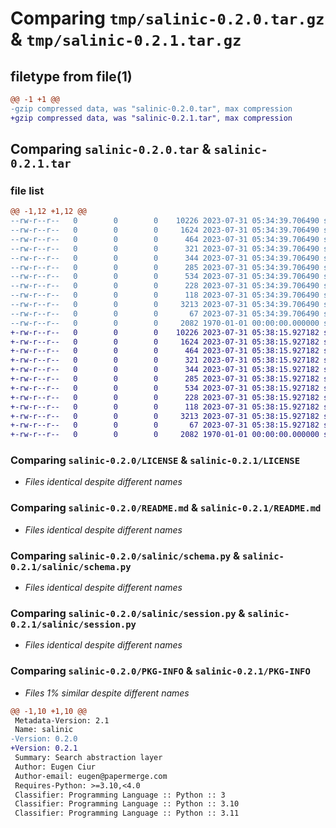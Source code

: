 # Comparing `tmp/salinic-0.2.0.tar.gz` & `tmp/salinic-0.2.1.tar.gz`

## filetype from file(1)

```diff
@@ -1 +1 @@
-gzip compressed data, was "salinic-0.2.0.tar", max compression
+gzip compressed data, was "salinic-0.2.1.tar", max compression
```

## Comparing `salinic-0.2.0.tar` & `salinic-0.2.1.tar`

### file list

```diff
@@ -1,12 +1,12 @@
--rw-r--r--   0        0        0    10226 2023-07-31 05:34:39.706490 salinic-0.2.0/LICENSE
--rw-r--r--   0        0        0     1624 2023-07-31 05:34:39.706490 salinic-0.2.0/README.md
--rw-r--r--   0        0        0      464 2023-07-31 05:34:39.706490 salinic-0.2.0/pyproject.toml
--rw-r--r--   0        0        0      321 2023-07-31 05:34:39.706490 salinic-0.2.0/salinic/__init__.py
--rw-r--r--   0        0        0      344 2023-07-31 05:34:39.706490 salinic-0.2.0/salinic/engine.py
--rw-r--r--   0        0        0      285 2023-07-31 05:34:39.706490 salinic-0.2.0/salinic/field.py
--rw-r--r--   0        0        0      534 2023-07-31 05:34:39.706490 salinic-0.2.0/salinic/schema.py
--rw-r--r--   0        0        0      228 2023-07-31 05:34:39.706490 salinic-0.2.0/salinic/search.py
--rw-r--r--   0        0        0      118 2023-07-31 05:34:39.706490 salinic-0.2.0/salinic/search_query.py
--rw-r--r--   0        0        0     3213 2023-07-31 05:34:39.706490 salinic-0.2.0/salinic/session.py
--rw-r--r--   0        0        0       67 2023-07-31 05:34:39.706490 salinic-0.2.0/salinic/utils.py
--rw-r--r--   0        0        0     2082 1970-01-01 00:00:00.000000 salinic-0.2.0/PKG-INFO
+-rw-r--r--   0        0        0    10226 2023-07-31 05:38:15.927182 salinic-0.2.1/LICENSE
+-rw-r--r--   0        0        0     1624 2023-07-31 05:38:15.927182 salinic-0.2.1/README.md
+-rw-r--r--   0        0        0      464 2023-07-31 05:38:15.927182 salinic-0.2.1/pyproject.toml
+-rw-r--r--   0        0        0      321 2023-07-31 05:38:15.927182 salinic-0.2.1/salinic/__init__.py
+-rw-r--r--   0        0        0      344 2023-07-31 05:38:15.927182 salinic-0.2.1/salinic/engine.py
+-rw-r--r--   0        0        0      285 2023-07-31 05:38:15.927182 salinic-0.2.1/salinic/field.py
+-rw-r--r--   0        0        0      534 2023-07-31 05:38:15.927182 salinic-0.2.1/salinic/schema.py
+-rw-r--r--   0        0        0      228 2023-07-31 05:38:15.927182 salinic-0.2.1/salinic/search.py
+-rw-r--r--   0        0        0      118 2023-07-31 05:38:15.927182 salinic-0.2.1/salinic/search_query.py
+-rw-r--r--   0        0        0     3213 2023-07-31 05:38:15.927182 salinic-0.2.1/salinic/session.py
+-rw-r--r--   0        0        0       67 2023-07-31 05:38:15.927182 salinic-0.2.1/salinic/utils.py
+-rw-r--r--   0        0        0     2082 1970-01-01 00:00:00.000000 salinic-0.2.1/PKG-INFO
```

### Comparing `salinic-0.2.0/LICENSE` & `salinic-0.2.1/LICENSE`

 * *Files identical despite different names*

### Comparing `salinic-0.2.0/README.md` & `salinic-0.2.1/README.md`

 * *Files identical despite different names*

### Comparing `salinic-0.2.0/salinic/schema.py` & `salinic-0.2.1/salinic/schema.py`

 * *Files identical despite different names*

### Comparing `salinic-0.2.0/salinic/session.py` & `salinic-0.2.1/salinic/session.py`

 * *Files identical despite different names*

### Comparing `salinic-0.2.0/PKG-INFO` & `salinic-0.2.1/PKG-INFO`

 * *Files 1% similar despite different names*

```diff
@@ -1,10 +1,10 @@
 Metadata-Version: 2.1
 Name: salinic
-Version: 0.2.0
+Version: 0.2.1
 Summary: Search abstraction layer
 Author: Eugen Ciur
 Author-email: eugen@papermerge.com
 Requires-Python: >=3.10,<4.0
 Classifier: Programming Language :: Python :: 3
 Classifier: Programming Language :: Python :: 3.10
 Classifier: Programming Language :: Python :: 3.11
```

